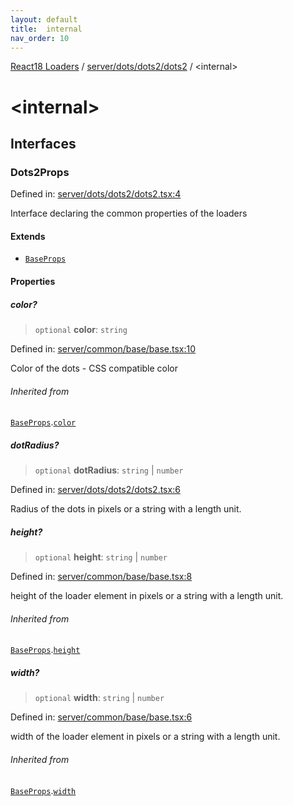 ```yaml
---
layout: default
title:  internal 
nav_order: 10
---
```


[React18 Loaders](../../../../modules.md) / [server/dots/dots2/dots2](README.md) / \<internal\>

# \<internal\>

## Interfaces

### Dots2Props

Defined in: [server/dots/dots2/dots2.tsx:4](https://github.com/react18-tools/turborepo-template/blob/f59e8fd66212044b6f2c79f6a8854365bf7ae248/lib/src/server/dots/dots2/dots2.tsx#L4)

Interface declaring the common properties of the loaders

#### Extends

- [`BaseProps`](../../../common/base/base/README.md#baseprops)

#### Properties

##### color?

> `optional` **color**: `string`

Defined in: [server/common/base/base.tsx:10](https://github.com/react18-tools/turborepo-template/blob/f59e8fd66212044b6f2c79f6a8854365bf7ae248/lib/src/server/common/base/base.tsx#L10)

Color of the dots - CSS compatible color

###### Inherited from

[`BaseProps`](../../../common/base/base/README.md#baseprops).[`color`](../../../common/base/base/README.md#color)

##### dotRadius?

> `optional` **dotRadius**: `string` \| `number`

Defined in: [server/dots/dots2/dots2.tsx:6](https://github.com/react18-tools/turborepo-template/blob/f59e8fd66212044b6f2c79f6a8854365bf7ae248/lib/src/server/dots/dots2/dots2.tsx#L6)

Radius of the dots in pixels or a string with a length unit.

##### height?

> `optional` **height**: `string` \| `number`

Defined in: [server/common/base/base.tsx:8](https://github.com/react18-tools/turborepo-template/blob/f59e8fd66212044b6f2c79f6a8854365bf7ae248/lib/src/server/common/base/base.tsx#L8)

height of the loader element in pixels or a string with a length unit.

###### Inherited from

[`BaseProps`](../../../common/base/base/README.md#baseprops).[`height`](../../../common/base/base/README.md#height)

##### width?

> `optional` **width**: `string` \| `number`

Defined in: [server/common/base/base.tsx:6](https://github.com/react18-tools/turborepo-template/blob/f59e8fd66212044b6f2c79f6a8854365bf7ae248/lib/src/server/common/base/base.tsx#L6)

width of the loader element in pixels or a string with a length unit.

###### Inherited from

[`BaseProps`](../../../common/base/base/README.md#baseprops).[`width`](../../../common/base/base/README.md#width)
